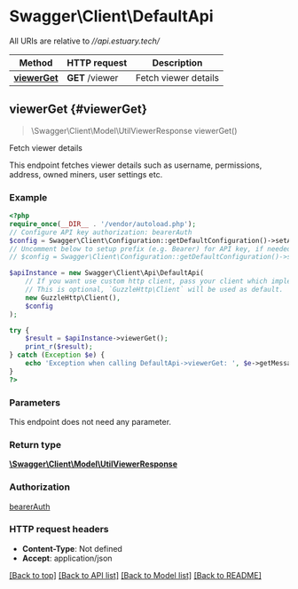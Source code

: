 # Swagger\Client\DefaultApi

All URIs are relative to *//api.estuary.tech/*

Method | HTTP request | Description
------------- | ------------- | -------------
[**viewerGet**](DefaultApi.md#viewerget) | **GET** /viewer | Fetch viewer details

## **viewerGet** {#viewerGet}
> \Swagger\Client\Model\UtilViewerResponse viewerGet()

Fetch viewer details

This endpoint fetches viewer details such as username, permissions, address, owned miners, user settings etc.

### Example
```php
<?php
require_once(__DIR__ . '/vendor/autoload.php');
// Configure API key authorization: bearerAuth
$config = Swagger\Client\Configuration::getDefaultConfiguration()->setApiKey('Authorization', 'YOUR_API_KEY');
// Uncomment below to setup prefix (e.g. Bearer) for API key, if needed
// $config = Swagger\Client\Configuration::getDefaultConfiguration()->setApiKeyPrefix('Authorization', 'Bearer');

$apiInstance = new Swagger\Client\Api\DefaultApi(
    // If you want use custom http client, pass your client which implements `GuzzleHttp\ClientInterface`.
    // This is optional, `GuzzleHttp\Client` will be used as default.
    new GuzzleHttp\Client(),
    $config
);

try {
    $result = $apiInstance->viewerGet();
    print_r($result);
} catch (Exception $e) {
    echo 'Exception when calling DefaultApi->viewerGet: ', $e->getMessage(), PHP_EOL;
}
?>
```

### Parameters
This endpoint does not need any parameter.

### Return type

[**\Swagger\Client\Model\UtilViewerResponse**](../Model/UtilViewerResponse.md)

### Authorization

[bearerAuth](../../README.md#bearerAuth)

### HTTP request headers

 - **Content-Type**: Not defined
 - **Accept**: application/json

[[Back to top]](#) [[Back to API list]](../../README.md#documentation-for-api-endpoints) [[Back to Model list]](../../README.md#documentation-for-models) [[Back to README]](../../README.md)

